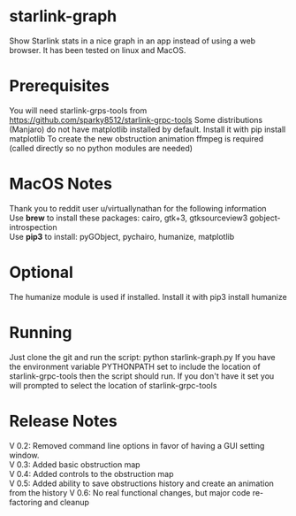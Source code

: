 # starlink-graph
Show Starlink stats in a nice graph in an app instead of using a web browser. It has been tested on linux and MacOS. 
# Prerequisites
You will need starlink-grps-tools from https://github.com/sparky8512/starlink-grpc-tools
Some distributions (Manjaro) do not have matplotlib installed by default. Install it with pip install matplotlib
To create the new obstruction animation ffmpeg is required (called directly so no python modules are needed)
# MacOS Notes
Thank you to reddit user u/virtuallynathan for the following information<br/>
Use <b>brew</b> to install these packages: cairo, gtk+3, gtksourceview3 gobject-introspection<br/>
Use <b>pip3</b> to install: pyGObject, pychairo, humanize, matplotlib
# Optional
The humanize module is used if installed. Install it with pip3 install humanize
# Running
Just clone the git and run the script: python starlink-graph.py
If you have the environment variable PYTHONPATH set to include the location of starlink-grpc-tools then
the script should run. If you don't have it set you will prompted to select the location of starlink-grpc-tools
# Release Notes
V 0.2: Removed command line options in favor of having a GUI setting window.<br/>
V 0.3: Added basic obstruction map<br/>
V 0.4: Added controls to the obstruction map<br/>
V 0.5: Added ability to save obstructions history and create an animation from the history
V 0.6: No real functional changes, but major code re-factoring and cleanup


